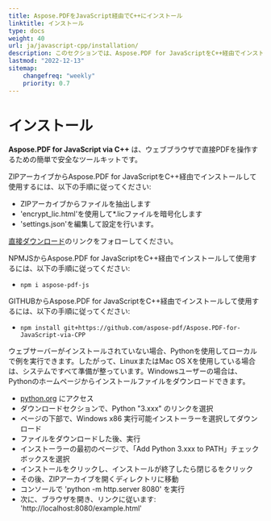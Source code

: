 ```yaml
---
title: Aspose.PDFをJavaScript経由でC++にインストール
linktitle: インストール
type: docs
weight: 40
url: ja/javascript-cpp/installation/
description: このセクションでは、Aspose.PDF for JavaScriptをC++経由でインストールするための製品説明と手順を示します。
lastmod: "2022-12-13"
sitemap:
    changefreq: "weekly"
    priority: 0.7
---
```


# インストール

**Aspose.PDF for JavaScript via C++** は、ウェブブラウザで直接PDFを操作するための簡単で安全なツールキットです。

ZIPアーカイブからAspose.PDF for JavaScriptをC++経由でインストールして使用するには、以下の手順に従ってください:

- ZIPアーカイブからファイルを抽出します
- 'encrypt_lic.html'を使用して*.licファイルを暗号化します
- 'settings.json'を編集して設定を行います。

[直接ダウンロード](https://releases.aspose.com/pdf/javascriptcpp/)のリンクをフォローしてください。

NPMJSからAspose.PDF for JavaScriptをC++経由でインストールして使用するには、以下の手順に従ってください:

- `npm i aspose-pdf-js`

GITHUBからAspose.PDF for JavaScriptをC++経由でインストールして使用するには、以下の手順に従ってください:

- `npm install git+https://github.com/aspose-pdf/Aspose.PDF-for-JavaScript-via-CPP`

ウェブサーバーがインストールされていない場合、Pythonを使用してローカルで例を実行できます。したがって、LinuxまたはMac OS Xを使用している場合は、システムですべて準備が整っています。Windowsユーザーの場合は、Pythonのホームページからインストールファイルをダウンロードできます。

- [python.org](https://www.python.org/) にアクセス
- ダウンロードセクションで、Python "3.xxx" のリンクを選択
- ページの下部で、Windows x86 実行可能インストーラーを選択してダウンロード
- ファイルをダウンロードした後、実行
- インストーラーの最初のページで、「Add Python 3.xxx to PATH」チェックボックスを選択
- インストールをクリックし、インストールが終了したら閉じるをクリック
- その後、ZIPアーカイブを開くディレクトリに移動
- コンソールで 'python -m http.server 8080' を実行
- 次に、ブラウザを開き、リンクに従います: 'http://localhost:8080/example.html'
